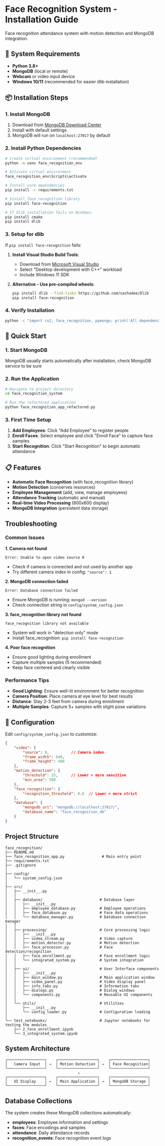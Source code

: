 # Face Recognition System - Installation Guide

Face recognition attendance system with motion detection and MongoDB integration.

## 🔧 System Requirements

- **Python 3.8+**
- **MongoDB** (local or remote)
- **Webcam** or video input device
- **Windows 10/11** (recommended for easier dlib installation)

## 📦 Installation Steps

### 1. Install MongoDB
1. Download from [MongoDB Download Center](https://www.mongodb.com/try/download/community)
2. Install with default settings
3. MongoDB will run on `localhost:27017` by default

### 2. Install Python Dependencies

```bash
# Create virtual environment (recommended)
python -m venv face_recognition_env

# Activate virtual environment
face_recognition_env\Scripts\activate

# Install core dependencies
pip install -r requirements.txt

# Install face recognition library
pip install face-recognition

# If dlib installation fails on Windows:
pip install cmake
pip install dlib
```

### 3. Setup for dlib

If `pip install face-recognition` fails:

1. **Install Visual Studio Build Tools**:
   - Download from [Microsoft Visual Studio](https://visualstudio.microsoft.com/downloads/)
   - Select "Desktop development with C++" workload
   - Include Windows 11 SDK

2. **Alternative - Use pre-compiled wheels**:
   ```bash
   pip install dlib --find-links https://github.com/sachadee/Dlib
   pip install face-recognition
   ```

### 4. Verify Installation

```bash
python -c "import cv2, face_recognition, pymongo; print('All dependencies installed')"
```

## 🚀 Quick Start

### 1. Start MongoDB
MongoDB usually starts automatically after installation, check MongoDB service to be sure

### 2. Run the Application

```bash
# Navigate to project directory
cd face_recognition_system

# Run the refactored application
python face_recognition_app_refactored.py
```

### 3. First Time Setup

1. **Add Employees**: Click "Add Employee" to register people
2. **Enroll Faces**: Select employee and click "Enroll Face" to capture face samples
3. **Start Recognition**: Click "Start Recognition" to begin automatic attendance

## 📋 Features

- **Automatic Face Recognition** (with face_recognition library)
- **Motion Detection** (conserves resources)
- **Employee Management** (add, view, manage employees)
- **Attendance Tracking** (automatic and manual)
- **Real-time Video Processing** (800x600 display)
- **MongoDB Integration** (persistent data storage)

## Troubleshooting

### Common Issues

**1. Camera not found**
```
Error: Unable to open video source 0
```
- Check if camera is connected and not used by another app
- Try different camera index in config: `"source": 1`

**2. MongoDB connection failed**
```
Error: Database connection failed
```
- Ensure MongoDB is running: `mongod --version`
- Check connection string in `config/system_config.json`

**3. face_recognition library not found**
```
face_recognition library not available
```
- System will work in "detection only" mode
- Install face_recognition: `pip install face-recognition`

**4. Poor face recognition**
- Ensure good lighting during enrollment
- Capture multiple samples (5 recommended)
- Keep face centered and clearly visible

### Performance Tips

- **Good Lighting**: Ensure well-lit environment for better recognition
- **Camera Position**: Place camera at eye level for best results
- **Distance**: Stay 2-3 feet from camera during enrollment
- **Multiple Samples**: Capture 5+ samples with slight pose variations

## 🔧 Configuration

Edit `config/system_config.json` to customize:

```json
{
    "video": {
        "source": 0,          // Camera index
        "frame_width": 640,
        "frame_height": 480
    },
    "motion_detection": {
        "threshold": 25,      // Lower = more sensitive
        "min_area": 500
    },
    "face_recognition": {
        "recognition_threshold": 0.6  // Lower = more strict
    },
    "database": {
        "mongodb_uri": "mongodb://localhost:27017/",
        "database_name": "face_recognition_db"
    }
}
```

## Project Structure
```
face_recognition/
├── README.md
├── face_recognition_app.py                 # Main entry point
├── requirements.txt
├── .gitignore
│
├── config/
│   └── system_config.json
│
├── src/
│   ├── __init__.py
│   │
│   ├── database/                          # Database layer
│   │   ├── __init__.py
│   │   ├── employee_database.py           # Employee operations
│   │   ├── face_database.py               # Face data operations
│   │   └── database_manager.py            # Database connection manager
│   │
│   ├── processing/                        # Core processing logic
│   │   ├── __init__.py
│   │   ├── video_stream.py                # Video capture
│   │   ├── motion_detector.py             # Motion detection
│   │   ├── face_processor.py              # Face detection/recognition
│   │   ├── face_enrollment.py             # Face enrollment logic
│   │   └── integrated_system.py           # System integration
│   │
│   ├── ui/                                # User Interface components
│   │   ├── __init__.py
│   │   ├── main_window.py                 # Main application window
│   │   ├── video_panel.py                 # Video display panel
│   │   ├── info_tabs.py                   # Information tabs
│   │   ├── dialogs.py                     # Dialog windows
│   │   └── components.py                  # Reusable UI components
│   │
│   └── utils/                             # Utilities
│       ├── __init__.py
│       └── config_loader.py               # Configuration loading
│
└── test_notebooks/                        # Jupyter notebooks for testing the modules
    ├── 2_face_enrollment.ipynb
    └── 3_integrated_system.ipynb
```

## System Architecture

```
┌─────────────────┐    ┌──────────────────┐    ┌─────────────────┐
│   Camera Input  │ →  │ Motion Detection │ →  │ Face Recognition│
└─────────────────┘    └──────────────────┘    └─────────────────┘
                                 ↓
┌─────────────────┐    ┌──────────────────┐    ┌─────────────────┐
│   UI Display    │ ←  │ Main Application │ →  │ MongoDB Storage │
└─────────────────┘    └──────────────────┘    └─────────────────┘
```

## Database Collections

The system creates these MongoDB collections automatically:

- **employees**: Employee information and settings
- **faces**: Face encodings and samples
- **attendance**: Daily attendance records
- **recognition_events**: Face recognition event logs
